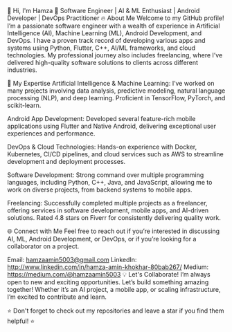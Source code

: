 👋 Hi, I'm Hamza
🚀 Software Engineer | AI & ML Enthusiast | Android Developer | DevOps Practitioner
🔥 About Me
Welcome to my GitHub profile! I’m a passionate software engineer with a wealth of experience in Artificial Intelligence (AI), Machine Learning (ML), Android Development, and DevOps. I have a proven track record of developing various apps and systems using Python, Flutter, C++, AI/ML frameworks, and cloud technologies. My professional journey also includes freelancing, where I’ve delivered high-quality software solutions to clients across different industries.

🔧 My Expertise
Artificial Intelligence & Machine Learning:
I’ve worked on many projects involving data analysis, predictive modeling, natural language processing (NLP), and deep learning. Proficient in TensorFlow, PyTorch, and scikit-learn.

Android App Development:
Developed several feature-rich mobile applications using Flutter and Native Android, delivering exceptional user experiences and performance.

DevOps & Cloud Technologies:
Hands-on experience with Docker, Kubernetes, CI/CD pipelines, and cloud services such as AWS to streamline development and deployment processes.

Software Development:
Strong command over multiple programming languages, including Python, C++, Java, and JavaScript, allowing me to work on diverse projects, from backend systems to mobile apps.

Freelancing:
Successfully completed multiple projects as a freelancer, offering services in software development, mobile apps, and AI-driven solutions. Rated 4.8 stars on Fiverr for consistently delivering quality work.

🌐 Connect with Me
Feel free to reach out if you’re interested in discussing AI, ML, Android Development, or DevOps, or if you’re looking for a collaborator on a project.

Email: hamzaamin5003@gmail.com
LinkedIn: http://www.linkedin.com/in/hamza-amin-khokhar-80bab267/
Medium: https://medium.com/@hamzaamin5003
💡 Let's Collaborate!
I’m always open to new and exciting opportunities. Let’s build something amazing together! Whether it’s an AI project, a mobile app, or scaling infrastructure, I’m excited to contribute and learn.

⭐ Don't forget to check out my repositories and leave a star if you find them helpful! ⭐


